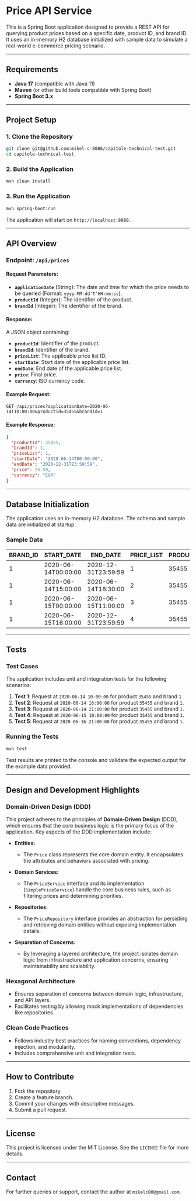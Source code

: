 # Price API Service

This is a Spring Boot application designed to provide a REST API for querying product prices based on a specific date, product ID, and brand ID. It uses an in-memory H2 database initialized with sample data to simulate a real-world e-commerce pricing scenario.

---

## Requirements

- **Java 17** (compatible with Java 11)
- **Maven** (or other build tools compatible with Spring Boot)
- **Spring Boot 3.x**

---

## Project Setup

### 1. Clone the Repository
```bash
git clone git@github.com:mikel-c-8086/capitole-technical-test.git
cd capitole-technical-test
```

### 2. Build the Application
```bash
mvn clean install
```

### 3. Run the Application
```bash
mvn spring-boot:run
```

The application will start on `http://localhost:8080`.

---

## API Overview

### Endpoint: `/api/prices`

#### Request Parameters:
- **`applicationDate`** (String): The date and time for which the price needs to be queried (Format: `yyyy-MM-dd'T'HH:mm:ss`).
- **`productId`** (Integer): The identifier of the product.
- **`brandId`** (Integer): The identifier of the brand.

#### Response:
A JSON object containing:
- **`productId`**: Identifier of the product.
- **`brandId`**: Identifier of the brand.
- **`priceList`**: The applicable price list ID.
- **`startDate`**: Start date of the applicable price list.
- **`endDate`**: End date of the applicable price list.
- **`price`**: Final price.
- **`currency`**: ISO currency code.

#### Example Request:
```http
GET /api/prices?applicationDate=2020-06-14T10:00:00&productId=35455&brandId=1
```

#### Example Response:
```json
{
  "productId": 35455,
  "brandId": 1,
  "priceList": 1,
  "startDate": "2020-06-14T00:00:00",
  "endDate": "2020-12-31T23:59:59",
  "price": 35.50,
  "currency": "EUR"
}
```

---

## Database Initialization

The application uses an in-memory H2 database. The schema and sample data are initialized at startup.

### Sample Data

| BRAND_ID | START_DATE              | END_DATE                | PRICE_LIST | PRODUCT_ID | PRIORITY | PRICE  | CURR |
|----------|-------------------------|-------------------------|------------|------------|----------|--------|------|
| 1        | 2020-06-14T00:00:00    | 2020-12-31T23:59:59    | 1          | 35455      | 0        | 35.50  | EUR  |
| 1        | 2020-06-14T15:00:00    | 2020-06-14T18:30:00    | 2          | 35455      | 1        | 25.45  | EUR  |
| 1        | 2020-06-15T00:00:00    | 2020-06-15T11:00:00    | 3          | 35455      | 1        | 30.50  | EUR  |
| 1        | 2020-06-15T16:00:00    | 2020-12-31T23:59:59    | 4          | 35455      | 1        | 38.95  | EUR  |

---

## Tests

### Test Cases

The application includes unit and integration tests for the following scenarios:

1. **Test 1**: Request at `2020-06-14 10:00:00` for product `35455` and brand `1`.
2. **Test 2**: Request at `2020-06-14 16:00:00` for product `35455` and brand `1`.
3. **Test 3**: Request at `2020-06-14 21:00:00` for product `35455` and brand `1`.
4. **Test 4**: Request at `2020-06-15 10:00:00` for product `35455` and brand `1`.
5. **Test 5**: Request at `2020-06-16 21:00:00` for product `35455` and brand `1`.

### Running the Tests
```bash
mvn test
```

Test results are printed to the console and validate the expected output for the example data provided.

---

## Design and Development Highlights

### Domain-Driven Design (DDD)

This project adheres to the principles of **Domain-Driven Design** (DDD), which ensures that the core business logic is the primary focus of the application. Key aspects of the DDD implementation include:

- **Entities:**
    - The `Price` class represents the core domain entity. It encapsulates the attributes and behaviors associated with pricing.

- **Domain Services:**
    - The `PriceService` interface and its implementation (`SimplePriceService`) handle the core business rules, such as filtering prices and determining priorities.

- **Repositories:**
    - The `PriceRepository` interface provides an abstraction for persisting and retrieving domain entities without exposing implementation details.

- **Separation of Concerns:**
    - By leveraging a layered architecture, the project isolates domain logic from infrastructure and application concerns, ensuring maintainability and scalability.

### Hexagonal Architecture

- Ensures separation of concerns between domain logic, infrastructure, and API layers.
- Facilitates testing by allowing mock implementations of dependencies like repositories.

### Clean Code Practices

- Follows industry best practices for naming conventions, dependency injection, and modularity.
- Includes comprehensive unit and integration tests.

---

## How to Contribute

1. Fork the repository.
2. Create a feature branch.
3. Commit your changes with descriptive messages.
4. Submit a pull request.

---

## License

This project is licensed under the MIT License. See the `LICENSE` file for more details.

---

## Contact

For further queries or support, contact the author at `mikelc80@gmail.com`.
